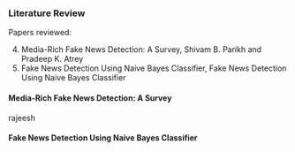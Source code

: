 ### Literature Review

Papers reviewed:

4. Media-Rich Fake News Detection: A Survey, Shivam B. Parikh and Pradeep K. Atrey
5. Fake News Detection Using Naive Bayes Classifier, Fake News Detection Using Naive Bayes Classifier

#### Media-Rich Fake News Detection: A Survey
rajeesh

#### Fake News Detection Using Naive Bayes Classifier
